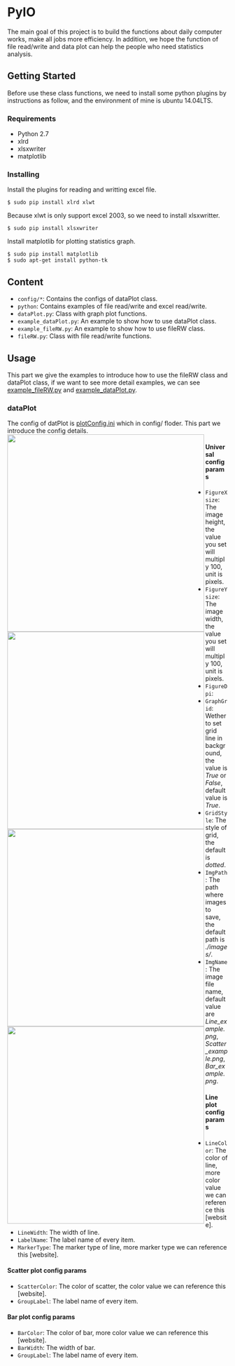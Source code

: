 # PyIO
The main goal of this project is to build the functions about daily computer works, make all jobs more efficiency. In addition, we hope the function of file read/write and data plot can help the people who need statistics analysis.
## Getting Started
Before use these class functions, we need to install some python plugins by instructions as follow, and the environment of mine is ubuntu 14.04LTS.
### Requirements
- Python 2.7
- xlrd
- xlsxwriter
- matplotlib

### Installing
Install the plugins for reading and writting excel file.
```
$ sudo pip install xlrd xlwt
```
Because xlwt is only support excel 2003, so we need to install xlsxwritter.
```
$ sudo pip install xlsxwriter
```
Install matplotlib for plotting statistics graph.
```
$ sudo pip install matplotlib
$ sudo apt-get install python-tk
```
## Content
- `config/*`: Contains the configs of dataPlot class.
- `python`: Contains examples of file read/write and excel read/write.
- `dataPlot.py`: Class with graph plot functions.
- `example_dataPlot.py`: An example to show how to use dataPlot class.
- `example_fileRW.py`: An example to show how to use fileRW class.
- `fileRW.py`: Class with file read/write functions.

## Usage
This part we give the examples to introduce how to use the fileRW class and dataPlot class, if we want to see more detail examples, we can see [example_fileRW.py](https://github.com/CrowGuy/PyIO/blob/master/example_fileRW.py) and [example_dataPlot.py](https://github.com/CrowGuy/PyIO/blob/master/example_dataPlot.py).
### dataPlot
The config of datPlot is [plotConfig.ini](https://github.com/CrowGuy/PyIO/blob/master/config/plotConfig.ini) which in config/ floder. This part we introduce the config details.
<img align="left" width="450"  src="https://github.com/CrowGuy/PyIO/blob/master/images/Description_universal.png">
<img align="left" width="450"  src="https://github.com/CrowGuy/PyIO/blob/master/images/Description_line.png">
<img align="left" width="450"  src="https://github.com/CrowGuy/PyIO/blob/master/images/Description_scatter.png">
<img align="left" width="450"  src="https://github.com/CrowGuy/PyIO/blob/master/images/Description_bar.png">
#### Universal config params
- `FigureXsize`: The image height, the value you set will multiply 100, unit is pixels.
- `FigureYsize`: The image width, the value you set will multiply 100, unit is pixels.
- `FigureDpi`:
- `GraphGrid`: Wether to set grid line in background, the value is *True* or *False*, default value is *True*.
- `GridStyle`: The style of grid, the default is *dotted*. 
- `ImgPath`: The path where images to save, the default path is *./images/*.
- `ImgName`: The image file name, default value are *Line_example.png*, *Scatter_example.png*, *Bar_example.png*.

#### Line plot config params
- `LineColor`: The color of line, more color value we can reference this [website].
- `LineWidth`: The width of line.
- `LabelName`: The label name of every item.
- `MarkerType`: The marker type of line, more marker type we can reference this [website].   

#### Scatter plot config params
- `ScatterColor`: The color of scatter, the color value we can reference this [website].
- `GroupLabel`: The label name of every item.

#### Bar plot config params
- `BarColor`: The color of bar, more color value we can reference this [website].
- `BarWidth`: The width of bar.
- `GroupLabel`: The label name of every item.
